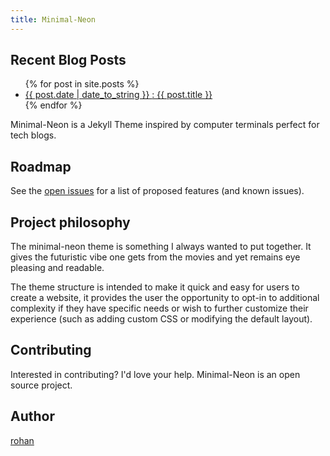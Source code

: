 ```yaml
---
title: Minimal-Neon
---
```

<h2>Recent Blog Posts</h2>

<ul>
  {% for post in site.posts %}
  <li>
    <a href="{{ site.url }}{{ post.url }}" class="link">
      <time class="">{{ post.date | date_to_string }} </time>
      : {{ post.title }}
    </a>
  </li>
  {% endfor %}
</ul>

Minimal-Neon is a Jekyll Theme inspired by computer terminals perfect for tech blogs.

## Roadmap

See the [open issues](https://github.com/r01nx/jekyll-theme-comics/issues) for a list of proposed features (and known issues).

## Project philosophy

The minimal-neon theme is something I always wanted to put together. It gives the futuristic vibe one gets from the movies and yet remains eye pleasing and readable. 

The theme structure is intended to make it quick and easy for users to create a website, it provides the user the opportunity to opt-in to additional complexity if they have specific needs or wish to further customize their experience (such as adding custom CSS or modifying the default layout).

## Contributing

Interested in contributing? I'd love your help. Minimal-Neon is an open source project.

## Author

[rohan](https://github.com/r01nx)

